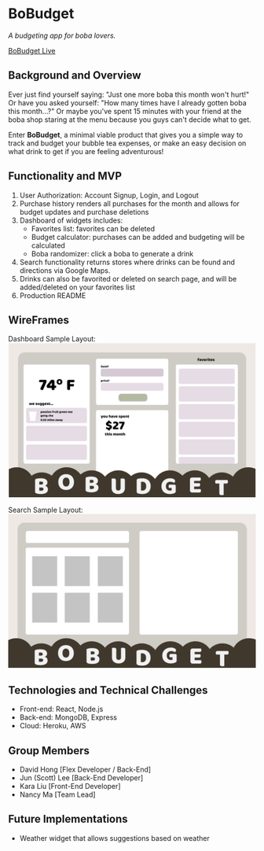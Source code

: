 # BoBudget
_A budgeting app for boba lovers._

[BoBudget Live](https://bobudget.herokuapp.com/)

## Background and Overview

Ever just find yourself saying: "Just one more boba this month won't hurt!" 
Or have you asked yourself: "How many times have I already gotten boba this month...?"
Or maybe you've spent 15 minutes with your friend at the boba shop staring at the menu
because you guys can't decide what to get.

Enter **BoBudget**, a minimal viable product that gives you a simple way to track and budget your bubble tea expenses, or make an easy decision on what drink to get if you are feeling adventurous!

## Functionality and MVP
1. User Authorization: Account Signup, Login, and Logout
2. Purchase history renders all purchases for the month and allows for budget updates and purchase deletions
3. Dashboard of widgets includes:
    - Favorites list: favorites can be deleted
    - Budget calculator: purchases can be added and budgeting will be calculated
    - Boba randomizer: click a boba to generate a drink
4. Search functionality returns stores where drinks can be found and directions via Google Maps. 
5. Drinks can also be favorited or deleted on search page, and will be added/deleted on your favorites list
6. Production README

## WireFrames
Dashboard Sample Layout:
![alt text](frontend/src/assets/images/dash.png "dashboard")

Search Sample Layout:
![alt text](frontend/src/assets/images/search.png "search")

## Technologies and Technical Challenges
- Front-end: React, Node.js
- Back-end: MongoDB, Express
- Cloud: Heroku, AWS

## Group Members
- David Hong [Flex Developer / Back-End]
- Jun (Scott) Lee [Back-End Developer]
- Kara Liu [Front-End Developer]
- Nancy Ma [Team Lead]

## Future Implementations
- Weather widget that allows suggestions based on weather